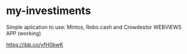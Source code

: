 # my-investiments

Simple aplication to use:
Mintos, Robo.cash and Crowdestor WEBVIEWS APP (working)

https://ibb.co/yfH0bwK


